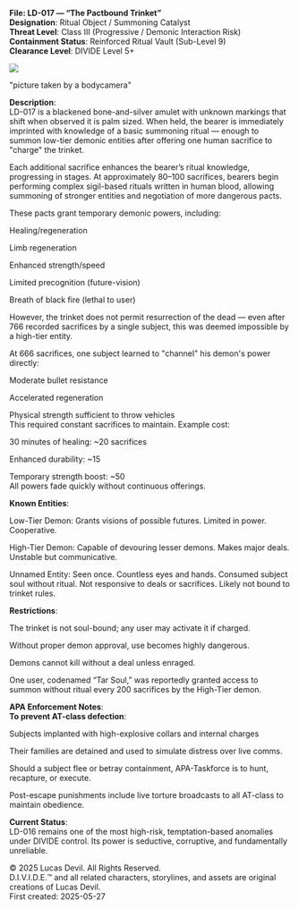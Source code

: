 **File: LD-017 — “The Pactbound Trinket”**  
**Designation**: Ritual Object / Summoning Catalyst  
**Threat Level**: Class III (Progressive / Demonic Interaction Risk)  
**Containment Status**: Reinforced Ritual Vault (Sub-Level 9)  
**Clearance Level**: DIVIDE Level 5+  



![](https://pbs.twimg.com/media/Gr-o4m2XIAAOyu7?format=jpg&name=large)



"picture taken by a bodycamera"  

**Description**:  
LD-017 is a blackened bone-and-silver amulet with unknown markings that shift when observed it is palm sized. When held, the bearer is immediately imprinted with knowledge of a basic summoning ritual — enough to summon low-tier demonic entities after offering one human sacrifice to "charge" the trinket.  

Each additional sacrifice enhances the bearer’s ritual knowledge, progressing in stages. At approximately 80–100 sacrifices, bearers begin performing complex sigil-based rituals written in human blood, allowing summoning of stronger entities and negotiation of more dangerous pacts.  

These pacts grant temporary demonic powers, including:  

Healing/regeneration  

Limb regeneration  

Enhanced strength/speed  

Limited precognition (future-vision)  

Breath of black fire (lethal to user)  

However, the trinket does not permit resurrection of the dead — even after 766 recorded sacrifices by a single subject, this was deemed impossible by a high-tier entity.  

At 666 sacrifices, one subject learned to "channel" his demon's power directly:  

Moderate bullet resistance  

Accelerated regeneration  

Physical strength sufficient to throw vehicles  
This required constant sacrifices to maintain. Example cost:  

30 minutes of healing: ~20 sacrifices  

Enhanced durability: ~15  

Temporary strength boost: ~50  
All powers fade quickly without continuous offerings.  

**Known Entities**:  

Low-Tier Demon: Grants visions of possible futures. Limited in power. Cooperative.  

High-Tier Demon: Capable of devouring lesser demons. Makes major deals. Unstable but communicative.  

Unnamed Entity: Seen once. Countless eyes and hands. Consumed subject soul without ritual. Not responsive to deals or sacrifices. Likely not bound to trinket rules.  

**Restrictions**:  

The trinket is not soul-bound; any user may activate it if charged.  

Without proper demon approval, use becomes highly dangerous.  

Demons cannot kill without a deal unless enraged.  

One user, codenamed “Tar Soul,” was reportedly granted access to summon without ritual every 200 sacrifices by the High-Tier demon.  

**APA Enforcement Notes**:  
**To prevent AT-class defection**:  

Subjects implanted with high-explosive collars and internal charges  

Their families are detained and used to simulate distress over live comms.  

Should a subject flee or betray containment, APA-Taskforce is to hunt, recapture, or execute.  

Post-escape punishments include live torture broadcasts to all AT-class to maintain obedience.  

**Current Status**:  
LD-016 remains one of the most high-risk, temptation-based anomalies under DIVIDE control. Its power is seductive, corruptive, and fundamentally unreliable.  






© 2025 Lucas Devil. All Rights Reserved.  
D.I.V.I.D.E.™ and all related characters, storylines, and assets are original creations of Lucas Devil.  
First created: 2025-05-27  
